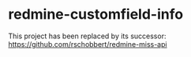 redmine-customfield-info
========================

This project has been replaced by its successor: https://github.com/rschobbert/redmine-miss-api
